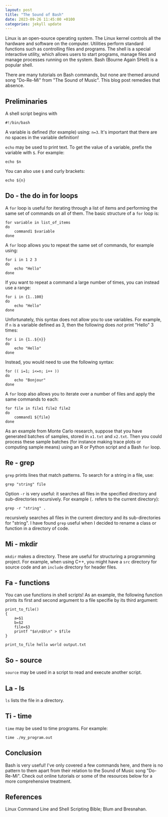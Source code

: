 ```yaml
---
layout: post
title: "The Sound of Bash"
date: 2023-09-26 11:45:00 +0100
categories: jekyll update
---
```


Linux is an open-source operating system. The Linux kernel controls all the hardware and software on the computer. Utilities perform standard functions such as controlling files and programs. The shell is a special interactive utility, which allows users to start programs, manage files and manage processes running on the system. Bash (Bourne Again SHell) is a popular shell.

There are many tutorials on Bash commands, but none are themed around song "Do-Re-Mi" from "The Sound of Music". This blog post remedies that absence.

## Preliminaries

A shell script begins with

	#!/bin/bash

A variable is defined (for example) using: `n=3`. It's important that there are no spaces in the variable definition!

`echo` may be used to print text. To get the value of a variable, prefix the variable with `$`. For example:

	echo $n

You can also use `$` and curly brackets:

	echo ${n}

## Do - the do in for loops

A `for` loop is useful for iterating through a list of items and performing the same set of commands on all of them. The basic structure of a `for` loop is:
   
	for variable in list_of_items
	do 
		command1 $variable
	done

A `for` loop allows you to repeat the same set of commands, for example using:

	for i in 1 2 3
	do
		echo "Hello"
	done

If you want to repeat a command a large number of times, you can instead use a range:

	for i in {1..100}
	do
		echo "Hello"
	done

Unfortunately, this syntax does not allow you to use variables. For example, if `n` is a variable defined as 3, then the following does *not* print "Hello" 3 times:

	for i in {1..${n}}
	do
		echo "Hello"
	done

Instead, you would need to use the following syntax:

	for (( i=1; i<=n; i++ ))
	do
		echo "Bonjour"
	done

A `for` loop also allows you to iterate over a number of files and apply the same commands to each:

	for file in file1 file2 file2
	do
		command1 ${file}
	done

As an example from Monte Carlo research, suppose that you have generated batches of samples, stored in `x1.txt` and `x2.txt`. Then you could process these sample batches (for instance making trace plots or computing sample means) using an R or Python script and a Bash `for` loop.

## Re - grep

`grep` prints lines that match patterns. To search for a string in a file, use:

	grep "string" file

Option `-r` is very useful: it searches all files in the specified directory and sub-directories recursively. For example (`.` refers to the current directory):

	grep -r "string" .

recursively searches all files in the current directory and its sub-directories for "string". I have found `grep` useful when I decided to rename a class or function in a directory of code.

## Mi - mkdir

`mkdir` makes a directory. These are useful for structuring a programming project. For example, when using C++, you might have a `src` directory for source code and an `include` directory for header files.

## Fa - functions

You can use functions in shell scripts! As an example, the following function prints its first and second argument to a file specifie by its third argument:

	print_to_file()
	{
		a=$1
		b=$2
		file=$3
		printf "$a\n$b\n" > $file
	}

	print_to_file hello world output.txt

## So - source

`source` may be used in a script to read and execute another script.

## La - ls

`ls` lists the file in a directory.

## Ti - time

`time` may be used to time programs. For example:

	time ./my_program.out

## Conclusion

Bash is very useful! I've only covered a few commands here, and there is no pattern to them apart from their relation to the Sound of Music song "Do-Re-Mi". Check out online tutorials or some of the resources below for a more comprehensive treatment.

## References

Linux Command Line and Shell Scripting Bible; Blum and Bresnahan.
